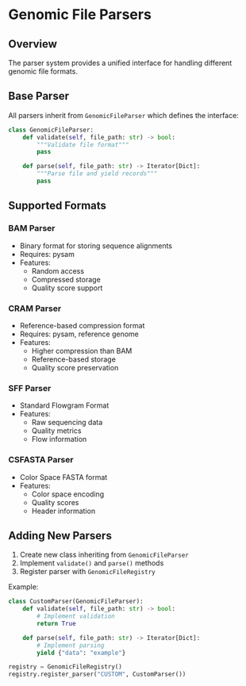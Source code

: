 # Genomic File Parsers

## Overview
The parser system provides a unified interface for handling different genomic file formats.

## Base Parser
All parsers inherit from `GenomicFileParser` which defines the interface:

```python
class GenomicFileParser:
    def validate(self, file_path: str) -> bool:
        """Validate file format"""
        pass

    def parse(self, file_path: str) -> Iterator[Dict]:
        """Parse file and yield records"""
        pass
```

## Supported Formats

### BAM Parser
- Binary format for storing sequence alignments
- Requires: pysam
- Features:
  * Random access
  * Compressed storage
  * Quality score support

### CRAM Parser
- Reference-based compression format
- Requires: pysam, reference genome
- Features:
  * Higher compression than BAM
  * Reference-based storage
  * Quality score preservation

### SFF Parser
- Standard Flowgram Format
- Features:
  * Raw sequencing data
  * Quality metrics
  * Flow information

### CSFASTA Parser
- Color Space FASTA format
- Features:
  * Color space encoding
  * Quality scores
  * Header information

## Adding New Parsers
1. Create new class inheriting from `GenomicFileParser`
2. Implement `validate()` and `parse()` methods
3. Register parser with `GenomicFileRegistry`

Example:
```python
class CustomParser(GenomicFileParser):
    def validate(self, file_path: str) -> bool:
        # Implement validation
        return True

    def parse(self, file_path: str) -> Iterator[Dict]:
        # Implement parsing
        yield {"data": "example"}

registry = GenomicFileRegistry()
registry.register_parser("CUSTOM", CustomParser()) 